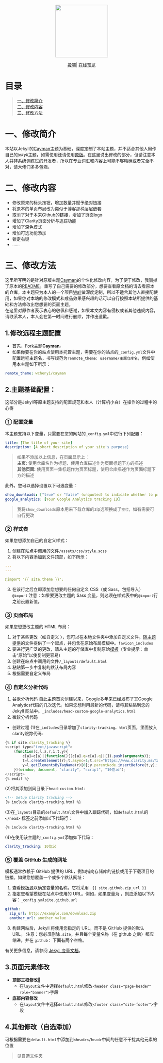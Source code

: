 <!-- logo -->
<p align="center">
    <a href="https://wangcy.tk" alt="Wangcy Logo">
    <img src="https://pomf2.lain.la/f/0nct6hx.png" height="173"/></a>
</p>

<!--个人项目跳转页-->
<div align="center">
    <a href="https://donate.wangcy.tk">投喂</a>|
    <a href="http://wangcy.tk/cayman/">在线预览</a>
</div>

# 目录

> [一、修改简介](#%E4%B8%80%E4%BF%AE%E6%94%B9%E7%AE%80%E4%BB%8B)<br>
> [二、修改内容](#%E4%BA%8C%E4%BF%AE%E6%94%B9%E5%86%85%E5%AE%B9)<br>
> [三、修改方法](#%E4%B8%89%E4%BF%AE%E6%94%B9%E6%96%B9%E6%B3%95)

# 一、修改简介

本站以Jekyll的[Cayman](https://github.com/pages-themes/cayman)主题为基础，深度定制了本站主题，并不适合其他人用作自己的*jekyll*主题，如需使用还请使用[原版](https://github.com/pages-themes/cayman)。在这里说出修改的部分，但请注意本人并非系统训练过的开发者，所以在专业词汇和内容上可能不够精确或者完全不对，请大佬们多多包涵。

# 二、修改内容

- 修改原来的标头按钮，增加数量并赋予绝对链接<br>
- 将原本的单页布局改为类似于博客那种层层嵌套<br>
- 取消了对于本来GIthub的链接，增加了页面logo<br>
- 增加了Clarity页面分析与追踪功能<br>
- 增加了深色模式<br>
- 增加可选功能添加
 - 锁定右键
- ……

# 三、修改方法

这里所写明的是针对原版主题[Cayman](https://github.com/pages-themes/cayman)的个性化修改内容，为了便于修改，我删掉了原本的[README](https://github.com/pages-themes/cayman#readme)。重写了自己需要的修改部分，想要查看原文档的请去看原本的仓库。本主题只为本人的一个项目[Wall](https://wangcy.tk/wall)做深度定制，所以不适合其他人直接配使用，如果你对本站的修改模式和成品效果感兴趣的话可以自行按照本站所提供的基础和方法修改出您想要的页面主题。<br>
在这里对原作者表示衷心的敬佩和感谢，如果本文内容有侵权或者其他违规内容，请联系本人，本人会在第一时间进行删除，并作出道歉。
    
## 1.修改远程主题配置
- 首先，[Fork](https://github.com/pages-themes/cayman)主题**Cayman**。<br>
- 如果你要在你的站点使用本托管主题，需要在你的站点的```_config.yml```文件中配置远程主题名，书写规范为```renmote_theme: username/主题仓库名```，例如使用本主题如下所示：

```yaml
remote_theme: wchenyi/cayman
 ```
 
## 2.主题基础配置：
这部分是Jekyll等原主题支持的配置规范和本人（计算机小白）在操作的过程中的心得

### ① 配置变量
本主题支持以下变量，只需要在您的网站的```_config.yml```中进行下列配置：
```yml
title: [The title of your site]
description: [A short description of your site's purpose]
```
> 如果不添加以上信息，在页面显示上：<br>
> **主页:** 使用仓库名作为标题，使用仓库描述作为页面标题下方的描述<br>
> **其他页面:** 使用页面一集标题作为页面标题，使用仓库描述作为页面标题下方的描述

此外，您可以选择设置以下可选变量：
```yml
show_downloads: ["true" or "false" (unquoted) to indicate whether to provide a download URL]
google_analytics: [Your Google Analytics tracking ID]
```
> 我将```show_downloads```原本用来下载仓库的zip选项换成了```空位```，如有需要可自行更改

### ② 样式表
如果您想添加自己的自定义样式：
1. 创建在站点中调用的文件```/assets/css/style.scss```
2. 将以下内容添加到文件顶部，如下所示：
```yml
---
---

@import "{{ site.theme }}";
```
3. 在该行之后立即添加您想要的任何自定义 CSS（或 Sass，包括导入）```@import```
注意：如果要更改主题的 Sass 变量，则必须在样式表中的```@import```行之前设置新值。

### ③ 页面布局
如果您想更改主题的 HTML 布局：

1. 对于某些更改（如自定义 ），您可以在本地文件夹中添加自定义文件。[随主题提供](https://github.com/pages-themes/cayman/tree/master/_includes)的文件提供了一个起点，并包含在原始布局模板中。```favicon_includes```
2. 要进行更广泛的更改，请从主题的存储库中复制原始[模板](https://github.com/pages-themes/cayman/blob/master/_layouts/default.html)（专业提示：单击“原始”以使复制更容易)
3. 创建在站点中调用的文件```/_layouts/default.html```
4. 粘贴第一步中复制的默认布局内容
5. 根据需要自定义布局

### ④ 自定义分析代码
1. 谷歌分析代码
自此主题首次创建以来，Google多年来已经发布了其Google Analytics代码的几次迭代。如果您想利用最新的代码，请将其粘贴到您的 Jekyll 网站中。```_includes/head-custom-google-analytics.html```
2. 微软分析代码
- 创建过程
(1)在```_indludes```目录增加了```clarity-tracking。html```页面，里面放入clarity跟踪代码:
```javascript
{% if site.clarity_tracking %}
<script type="text/javascript">
    (function(c,l,a,r,i,t,y){
        c[a]=c[a]||function(){(c[a].q=c[a].q||[]).push(arguments)};
        t=l.createElement(r);t.async=1;t.src="https://www.clarity.ms/tag/"+i;
        y=l.getElementsByTagName(r)[0];y.parentNode.insertBefore(t,y);
    })(window, document, "clarity", "script", "10位id");
</script>
{% endif %}
```
(2)将其添加到同目录下```head-custom.html```:
```html
<!-- Setup Clarity tracking -->
{% include clarity-tracking.html %}
```
(3)在```_layouts```目录的```default.html```文件中加入跟踪代码，如```default.html```的``` </head>``` 标签之前添加以下代码行：
```html
{% include clarity-tracking.html %}
```
(4)在使用该主题的```_config.yml```添加如下代码：
```yml
clarity_tracking: 10位id
```

### ⑤ 覆盖 GitHub 生成的网址
模板通常依赖于 GitHub 提供的 URL，例如指向存储库的链接或用于下载项目的链接。如果您想覆盖一个或多个默认网址：

1. 查看[模板源](https://github.com/pages-themes/cayman/blob/master/_layouts/default.html)以确定变量的名称。它将采用 ```.{{ site.github.zip_url }}```
2. 指定您希望模板在站点中使用的 URL。例如，如果变量为 ，则应添加以下内容：```_config.ymlsite.github.url```
```yml
github:
  zip_url: http://example.com/download.zip
  another_url: another value
```
3. 构建网站后，Jekyll 将使用您指定的 URL，而不是 GitHub 提供的默认 URL。
注意：您必须删除```.site```，并且每个变量名称（在 github 之后）都应缩进，并在 ```github：``` 下面有两个空格。

有关更多信息，请参阅 [Jekyll 变量文档](https://jekyllrb.com/docs/variables/)。

## 3.页面元素修改
- **顶部三框修改**💫
  - 在```layout```文件中选择```default.html```修改```<header class="page-header" role="banner">```字段
- **底部内容修改**
  - 在```layout```文件中选择```default.html```修改```<footer class="site-footer">```字段
  
## 4.其他修改（自选添加）
可根据需要在```default.html```中添加到```<head></head>```中间的任意不干扰其他元素的位置
> 见自选文件夹
